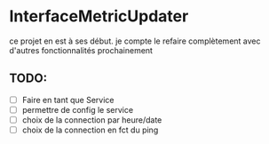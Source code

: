 # InterfaceMetricUpdater

ce projet en est à ses début. je compte le refaire complètement avec d'autres fonctionnalités prochainement

## TODO:
- [ ] Faire en tant que Service
- [ ] permettre de config le service
- [ ] choix de la connection par heure/date
- [ ] choix de la connection en fct du ping
